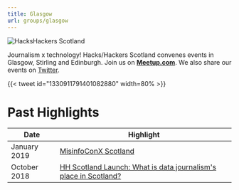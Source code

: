 ```yaml
---
title: Glasgow
url: groups/glasgow
---
```


![HacksHackers Scotland](https://secure.meetupstatic.com/photos/event/c/a/9/e/600_478431870.jpeg)

Journalism x technology! Hacks/Hackers Scotland convenes events in Glasgow, Stirling and Edinburgh. Join us on **[Meetup.com](https://www.meetup.com/Hacks-Hackers-Scotland)**. We also share our events on [Twitter](https://twitter.com/HacksHackersSCO).

{{< tweet id="1330911791401082880" width=80% >}}

# Past Highlights

| **Date**  | **Highlight** |  
|-----------|---------------|  
| January 2019 | [MisinfoConX Scotland](https://www.scotsman.com/news/politics/misinfoconx-event-combat-fake-news-heads-scotland-1422686) |
| October 2018 | [HH Scotland Launch: What is data journalism's place in Scotland?](https://www.meetup.com/Hacks-Hackers-Scotland/events/254877739/) |
